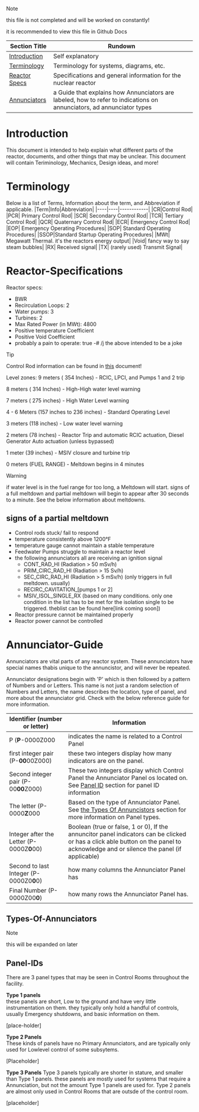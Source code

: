 >[!note]
> this file is not completed and will be worked on constantly!

it is recommended to view this file in Github Docs

| Section Title | Rundown |
| -------| ------- |
| [Introduction](#Introduction) | Self explanatory |
| [Terminology](#Teriminology) | Terminology for systems, diagrams, etc. |
| [Reactor Specs](#Reactor-Specificatiobs) | Specifications and general information for the nuclear reactor |
| [Annunciators](#Annunciator-Guide)| a Guide that explains how Annunciators are labeled, how to refer to indications on annunciators, ad annunciator types|

# Introduction
This document is intended to help explain what different parts of the reactor, documents, and other things that may be unclear.
This document will contain Teriminology, Mechanics, Design ideas, and more!

# Terminology
Below is a list of Terms, Information about the term, and Abbreviation if applicable.
|Term|Info|Abbreviation|
|----|----|------------|
|CR|Control Rod|
|PCR| Primary Control Rod|
|SCR| Secondary Control Rod|
|TCR| Tertiary Control Rod|
|QCR| Quaternary Control Rod|
|ECR| Emergency Control Rod|
|EOP| Emergency Operating Procedures|
|SOP| Standard Operating Procedures|
|SSOP|Standard Startup Operating Procedures|
|MWt| Megawatt Thermal. it's the reactors energy output|
|Void| fancy way to say steam bubbles|
|RX| Received signal|
|TX| (rarely used) Transmit Signal|


# Reactor-Specifications

Reactor specs:
- BWR
- Recirculation Loops: 2
- Water pumps: 3
- Turbines: 2
- Max Rated Power (in MWt): 4800
- Positive temperature Coefficient
- Positive Void Coefficient
- probably a pain to operate: true
-# /j the above intended to be a joke

> [!tip]
> Control Rod information can be found in [this](https://github.com/RandomVOTVplayer/Goober-Generating-Station/blob/RandomVOTVplayer-patch-1/Information%2FRod-Layout.md) document!


Level zones:
9 meters ( 354 Inches) - RCIC, LPCI, and Pumps 1 and 2 trip

8 meters ( 314 Inches) - High-High water level warning

7 meters ( 275 inches) - High Water Level warning

4 - 6 Meters (157 inches to 236 inches) - Standard Operating Level

3 meters (118 inches) - Low water level warning

2 meters (78 inches) - Reactor Trip and automatic RCIC actuation, Diesel Generator Auto actuation (unless bypassed)

1 meter (39 inches) - MSIV closure and turbine trip

0 meters (FUEL RANGE) - Meltdown begins in 4 minutes

> [!WARNING]
> if water level is in the fuel range for too long, a Meltdown will start. signs of a full meltdown and partial meltdown will begin to appear after 30 seconds to a minute. See the below information about meltdowns.

## signs of a partial meltdown
- Control rods stuck/ fail to respond
- temperature consistently above 1200°F
- temperature gauge cannot maintain a stable temperature
- Feedwater Pumps struggle to maintain a reactor level
- the following annunciators all are receiving an ignition signal
    - CONT_RAD_HI (Radiation > 50 mSv/h)
    - PRIM_CIRC_RAD_HI (Radiation > 15 Sv/h)
    - SEC_CIRC_RAD_HI (Radiation > 5 mSv/h) (only triggers in full meltdown. usually)
    - RECIRC_CAVITATION_[pumps 1 or 2]
    - MSIV_ISOL_SINGLE_RX (based on many conditions. only one condition in the list has to be met for the isolation single to be triggered. theblist can be found here[link coming soon])
- Reactor pressure cannot be maintained properly 
- Reactor power cannot be controlled

# Annunciator-Guide
Annunciators are vital parts of any reactor system. These annunciators have special names thabis unique to the annuncistor, and will never be repeated.

Annunciator designations begin with 'P' which is then followed by a pattern of Numbers and or Letters. This name is not just a random selection of Numbers and Letters, the name describes the location, type of panel, and more about the annunciator grid. Check with the below reference guide for more information.

|Identifier (number or letter) | Information |
|----------------------------- | -----------|
| P (**P**-0000Z000| indicates the name is related to a Control Panel|
|first integer pair (P-**00**00Z000)| these two integers display how many indicators are on the panel. |
|Second integer pair (P-00**00**Z000)| These two integers display which Control Panel the Annunciator Panel os located on. See [Panel ID](#Panel-IDs) section for panel ID information |
|The letter (P-0000**Z**000| Based on the type of Annunciator Panel. See [the Types Of Annuncistors](#Types-Of-Annunciators)  section for more information on Panel types. |
|Integer after the Letter (P-0000Z**0**00) | Boolean (true or false, 1 or 0), If the annuncitor panel indicators can be clicked or has a click able button on the panel to acknowledge and or silence the panel  (if applicable)|
|Second to last Integer (P-0000Z0**0**0)| how many columns the Annunciator Panel has|
|Final Number (P-0000Z00**0**)| how many rows the Annunciator Panel has.|

## Types-Of-Annunciators
> [!note]
> this will be expanded on later

## Panel-IDs
There are 3 panel types that may be seen in Control Rooms throughout the facility.

**Type 1 panels** </br>
these panels are short, Low to the ground and have very little instrumentation on them. they typically only hold a handful of controls, usually Emergency shutdowns, and basic information on them.

[place-holder]

**Type 2 Panels** </br>
These kinds of panels have no Primary Annunciators, and are typically only used for Lowlevel control of some subsytems.

[Placeholder]

**Type 3 Panels**
Type 3 panels typically are shorter in stature, and smaller than Type 1 panels. these panels are mostly used for systems that require a Annunciation, but not the amount Type 1 panels are used for. Type 2 panels are almost only used in Control Rooms that are outsde of the control room.

[placeholder]